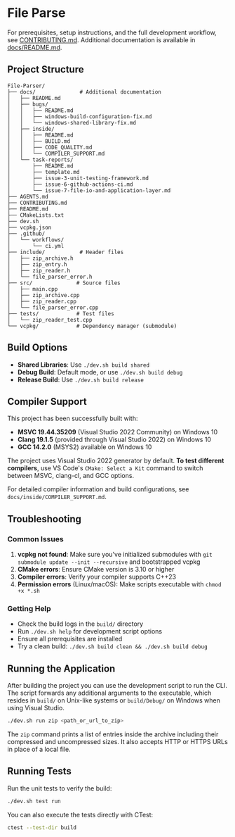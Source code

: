 # File Parse
For prerequisites, setup instructions, and the full development workflow, see [CONTRIBUTING.md](CONTRIBUTING.md). Additional documentation is available in [docs/README.md](docs/README.md).

## Project Structure

```
File-Parser/
├── docs/              # Additional documentation
│   ├── README.md
│   ├── bugs/
│   │   ├── README.md
│   │   ├── windows-build-configuration-fix.md
│   │   └── windows-shared-library-fix.md
│   ├── inside/
│   │   ├── README.md
│   │   ├── BUILD.md
│   │   ├── CODE_QUALITY.md
│   │   └── COMPILER_SUPPORT.md
│   └── task-reports/
│       ├── README.md
│       ├── template.md
│       ├── issue-3-unit-testing-framework.md
│       ├── issue-6-github-actions-ci.md
│       └── issue-7-file-io-and-application-layer.md
├── AGENTS.md
├── CONTRIBUTING.md
├── README.md
├── CMakeLists.txt
├── dev.sh
├── vcpkg.json
├── .github/
│   └── workflows/
│       └── ci.yml
├── include/           # Header files
│   ├── zip_archive.h
│   ├── zip_entry.h
│   ├── zip_reader.h
│   └── file_parser_error.h
├── src/              # Source files
│   ├── main.cpp
│   ├── zip_archive.cpp
│   ├── zip_reader.cpp
│   └── file_parser_error.cpp
├── tests/            # Test files
│   └── zip_reader_test.cpp
└── vcpkg/            # Dependency manager (submodule)
```

## Build Options

- **Shared Libraries**: Use `./dev.sh build shared`
- **Debug Build**: Default mode, or use `./dev.sh build debug`
- **Release Build**: Use `./dev.sh build release`

## Compiler Support

This project has been successfully built with:
- **MSVC 19.44.35209** (Visual Studio 2022 Community) on Windows 10
- **Clang 19.1.5** (provided through Visual Studio 2022) on Windows 10
- **GCC 14.2.0** (MSYS2) available on Windows 10

The project uses Visual Studio 2022 generator by default. **To test different compilers**, use VS Code's `CMake: Select a Kit` command to switch between MSVC, clang-cl, and GCC options.

For detailed compiler information and build configurations, see `docs/inside/COMPILER_SUPPORT.md`.

## Troubleshooting

### Common Issues

1. **vcpkg not found**: Make sure you've initialized submodules with `git submodule update --init --recursive` and bootstrapped vcpkg
2. **CMake errors**: Ensure CMake version is 3.10 or higher
3. **Compiler errors**: Verify your compiler supports C++23
4. **Permission errors** (Linux/macOS): Make scripts executable with `chmod +x *.sh`

### Getting Help

- Check the build logs in the `build/` directory
- Run `./dev.sh help` for development script options
- Ensure all prerequisites are installed
- Try a clean build: `./dev.sh build clean && ./dev.sh build debug`

## Running the Application

After building the project you can use the development script to run the CLI. The script forwards any additional arguments to the executable, which resides in `build/` on Unix-like systems or `build/Debug/` on Windows when using Visual Studio.

```bash
./dev.sh run zip <path_or_url_to_zip>
```

The `zip` command prints a list of entries inside the archive including their compressed and uncompressed sizes. It also accepts HTTP or HTTPS URLs in place of a local file.

## Running Tests

Run the unit tests to verify the build:

```bash
./dev.sh test run
```

You can also execute the tests directly with CTest:

```bash
ctest --test-dir build
```
